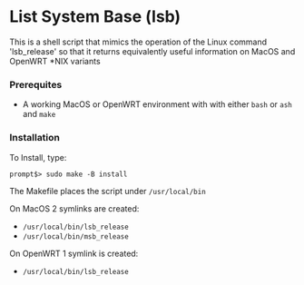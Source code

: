 # List System Base (lsb)

This is a shell script that mimics the operation of the Linux command 'lsb_release'
so that it returns equivalently useful information on MacOS and OpenWRT &ast;NIX variants

### Prerequites
* A working MacOS or OpenWRT environment with with either `bash` or `ash` and `make`

### Installation
To Install, type:
```
prompt$> sudo make -B install
```

The Makefile places the script under `/usr/local/bin`

On MacOS 2 symlinks are created:
 * `/usr/local/bin/lsb_release`
 * `/usr/local/bin/msb_release`

On OpenWRT 1 symlink is created:
 * `/usr/local/bin/lsb_release`

